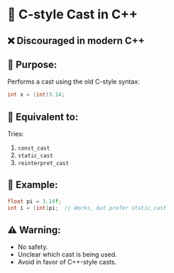 # 🔹 C-style Cast in C++

## ❌ Discouraged in modern C++

## 🧠 Purpose:
Performs a cast using the old C-style syntax:
```cpp
int x = (int)3.14;
```

## 🧪 Equivalent to:
Tries:
1. `const_cast`
2. `static_cast`
3. `reinterpret_cast`

## 🧪 Example:
```cpp
float pi = 3.14f;
int i = (int)pi;  // Works, but prefer static_cast
```

## ⚠️ Warning:
- No safety.
- Unclear which cast is being used.
- Avoid in favor of C++-style casts.
